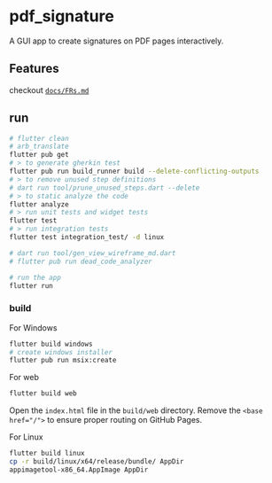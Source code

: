 # pdf_signature

A GUI app to create signatures on PDF pages interactively.

## Features

checkout [`docs/FRs.md`](docs/FRs.md)

## run

```bash
# flutter clean
# arb_translate
flutter pub get
# > to generate gherkin test
flutter pub run build_runner build --delete-conflicting-outputs
# > to remove unused step definitions
# dart run tool/prune_unused_steps.dart --delete
# > to static analyze the code
flutter analyze
# > run unit tests and widget tests
flutter test
# > run integration tests
flutter test integration_test/ -d linux

# dart run tool/gen_view_wireframe_md.dart
# flutter pub run dead_code_analyzer

# run the app
flutter run
```

### build

For Windows
```bash
flutter build windows
# create windows installer
flutter pub run msix:create
```

For web
```bash
flutter build web
```
Open the `index.html` file in the `build/web` directory. Remove the `<base href="/">` to ensure proper routing on GitHub Pages.

For Linux
```bash
flutter build linux
cp -r build/linux/x64/release/bundle/ AppDir
appimagetool-x86_64.AppImage AppDir
```
